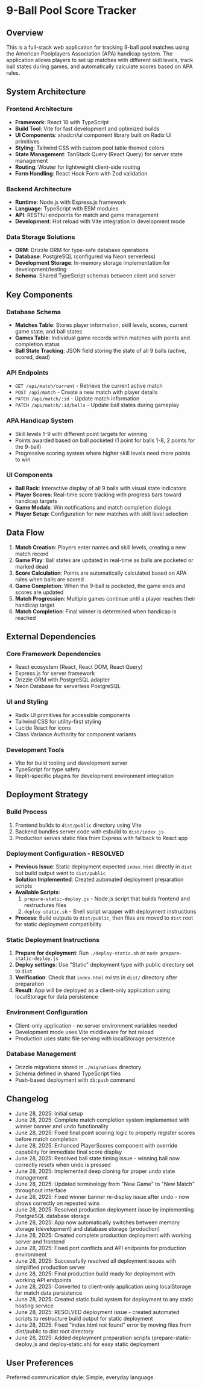 # 9-Ball Pool Score Tracker

## Overview

This is a full-stack web application for tracking 9-ball pool matches using the American Poolplayers Association (APA) handicap system. The application allows players to set up matches with different skill levels, track ball states during games, and automatically calculate scores based on APA rules.

## System Architecture

### Frontend Architecture
- **Framework**: React 18 with TypeScript
- **Build Tool**: Vite for fast development and optimized builds
- **UI Components**: shadcn/ui component library built on Radix UI primitives
- **Styling**: Tailwind CSS with custom pool table themed colors
- **State Management**: TanStack Query (React Query) for server state management
- **Routing**: Wouter for lightweight client-side routing
- **Form Handling**: React Hook Form with Zod validation

### Backend Architecture
- **Runtime**: Node.js with Express.js framework
- **Language**: TypeScript with ESM modules
- **API**: RESTful endpoints for match and game management
- **Development**: Hot reload with Vite integration in development mode

### Data Storage Solutions
- **ORM**: Drizzle ORM for type-safe database operations
- **Database**: PostgreSQL (configured via Neon serverless)
- **Development Storage**: In-memory storage implementation for development/testing
- **Schema**: Shared TypeScript schemas between client and server

## Key Components

### Database Schema
- **Matches Table**: Stores player information, skill levels, scores, current game state, and ball states
- **Games Table**: Individual game records within matches with points and completion status
- **Ball State Tracking**: JSON field storing the state of all 9 balls (active, scored, dead)

### API Endpoints
- `GET /api/match/current` - Retrieve the current active match
- `POST /api/match` - Create a new match with player details
- `PATCH /api/match/:id` - Update match information
- `PATCH /api/match/:id/balls` - Update ball states during gameplay

### APA Handicap System
- Skill levels 1-9 with different point targets for winning
- Points awarded based on ball pocketed (1 point for balls 1-8, 2 points for the 9-ball)
- Progressive scoring system where higher skill levels need more points to win

### UI Components
- **Ball Rack**: Interactive display of all 9 balls with visual state indicators
- **Player Scores**: Real-time score tracking with progress bars toward handicap targets
- **Game Modals**: Win notifications and match completion dialogs
- **Player Setup**: Configuration for new matches with skill level selection

## Data Flow

1. **Match Creation**: Players enter names and skill levels, creating a new match record
2. **Game Play**: Ball states are updated in real-time as balls are pocketed or marked dead
3. **Score Calculation**: Points are automatically calculated based on APA rules when balls are scored
4. **Game Completion**: When the 9-ball is pocketed, the game ends and scores are updated
5. **Match Progression**: Multiple games continue until a player reaches their handicap target
6. **Match Completion**: Final winner is determined when handicap is reached

## External Dependencies

### Core Framework Dependencies
- React ecosystem (React, React DOM, React Query)
- Express.js for server framework
- Drizzle ORM with PostgreSQL adapter
- Neon Database for serverless PostgreSQL

### UI and Styling
- Radix UI primitives for accessible components
- Tailwind CSS for utility-first styling
- Lucide React for icons
- Class Variance Authority for component variants

### Development Tools
- Vite for build tooling and development server
- TypeScript for type safety
- Replit-specific plugins for development environment integration

## Deployment Strategy

### Build Process
1. Frontend builds to `dist/public` directory using Vite
2. Backend bundles server code with esbuild to `dist/index.js`
3. Production serves static files from Express with fallback to React app

### Deployment Configuration - RESOLVED
- **Previous Issue**: Static deployment expected `index.html` directly in `dist` but build output went to `dist/public`
- **Solution Implemented**: Created automated deployment preparation scripts
- **Available Scripts**:
  1. `prepare-static-deploy.js` - Node.js script that builds frontend and restructures files
  2. `deploy-static.sh` - Shell script wrapper with deployment instructions
- **Process**: Build outputs to `dist/public`, then files are moved to `dist` root for static deployment compatibility

### Static Deployment Instructions
1. **Prepare for deployment**: Run `./deploy-static.sh` or `node prepare-static-deploy.js`
2. **Deploy settings**: Use "Static" deployment type with public directory set to `dist`
3. **Verification**: Check that `index.html` exists in `dist/` directory after preparation
4. **Result**: App will be deployed as a client-only application using localStorage for data persistence

### Environment Configuration
- Client-only application - no server environment variables needed
- Development mode uses Vite middleware for hot reload
- Production uses static file serving with localStorage persistence

### Database Management
- Drizzle migrations stored in `./migrations` directory
- Schema defined in shared TypeScript files
- Push-based deployment with `db:push` command

## Changelog
- June 28, 2025: Initial setup
- June 28, 2025: Complete match completion system implemented with winner banner and undo functionality
- June 28, 2025: Fixed final point scoring logic to properly register scores before match completion
- June 28, 2025: Enhanced PlayerScores component with override capability for immediate final score display
- June 28, 2025: Resolved ball state timing issue - winning ball now correctly resets when undo is pressed
- June 28, 2025: Implemented deep cloning for proper undo state management
- June 28, 2025: Updated terminology from "New Game" to "New Match" throughout interface
- June 28, 2025: Fixed winner banner re-display issue after undo - now shows correctly on repeated wins
- June 28, 2025: Resolved production deployment issue by implementing PostgreSQL database storage
- June 28, 2025: App now automatically switches between memory storage (development) and database storage (production)
- June 28, 2025: Created complete production deployment with working server and frontend
- June 28, 2025: Fixed port conflicts and API endpoints for production environment
- June 28, 2025: Successfully resolved all deployment issues with simplified production server
- June 28, 2025: Final production build ready for deployment with working API endpoints
- June 28, 2025: Converted to client-only application using localStorage for match data persistence
- June 28, 2025: Created static build system for deployment to any static hosting service
- June 28, 2025: RESOLVED deployment issue - created automated scripts to restructure build output for static deployment
- June 28, 2025: Fixed "index.html not found" error by moving files from dist/public to dist root directory
- June 28, 2025: Added deployment preparation scripts (prepare-static-deploy.js and deploy-static.sh) for easy static deployment

## User Preferences

Preferred communication style: Simple, everyday language.